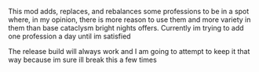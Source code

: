 This mod adds, replaces, and rebalances some professions to be in a spot where, in my opinion, there is more reason to use them and more variety in them than base cataclysm bright nights offers. Currently im trying to add one profession a day until im satisfied

The release build will always work and I am going to attempt to keep it that way because im sure ill break this a few times
